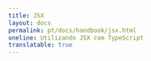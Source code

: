 ```yaml
---
title: JSX
layout: docs
permalink: pt/docs/handbook/jsx.html
oneline: Utilizando JSX com TypeScript
translatable: true
---
```

